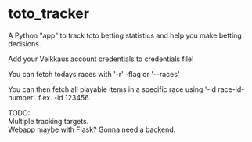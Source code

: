 # toto_tracker
A Python "app" to track toto betting statistics and help you make betting decisions.<br>


Add your Veikkaus account credentials to credentials file!<br>

You can fetch todays races with '-r' -flag or '--races'<br>

You can then fetch all playable items in a specific race using '-id race-id-number'. f.ex. -id 123456.<br>

TODO:<br>
Multiple tracking targets.<br>
Webapp maybe with Flask? Gonna need a backend.<br>
